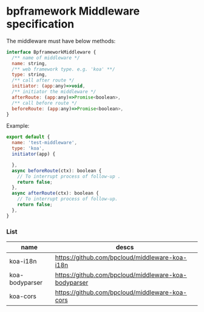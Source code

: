
# bpframework Middleware specification

The middleware must have below methods:

```js
interface BpframeworkMiddleware {
  /** name of middleware */
  name: string,
  /** web framework type. e.g. 'koa' **/
  type: string,
  /** call after route */
  initiator: (app:any)=>void,
  /** initiator the middleware */
  afterRoute: (app:any)=>Promise<boolean>,
  /** call before route */
  beforeRoute: (app:any)=>Promise<boolean>,
}
```

Example:

```js
export default {
  name: 'test-middleware',
  type: 'koa',
  initiator(app) {

  },
  async beforeRoute(ctx): boolean {
    // To interrupt process of follow-up .
    return false;
  },
  async afterRoute(ctx): boolean {
    // To interrupt process of follow-up.
    return false;
  },
}
```

### List

| name           | descs                                                |
| -------------- | ---------------------------------------------------- |
| koa-i18n       | https://github.com/bpcloud/middleware-koa-i18n       |
| koa-bodyparser | https://github.com/bpcloud/middleware-koa-bodyparser |
| koa-cors       | https://github.com/bpcloud/middleware-koa-cors       |